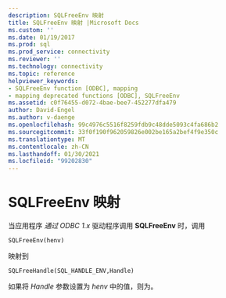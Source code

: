 ```yaml
---
description: SQLFreeEnv 映射
title: SQLFreeEnv 映射 |Microsoft Docs
ms.custom: ''
ms.date: 01/19/2017
ms.prod: sql
ms.prod_service: connectivity
ms.reviewer: ''
ms.technology: connectivity
ms.topic: reference
helpviewer_keywords:
- SQLFreeEnv function [ODBC], mapping
- mapping deprecated functions [ODBC], SQLFreeEnv
ms.assetid: c0f76455-d072-4bae-bee7-452277dfa479
author: David-Engel
ms.author: v-daenge
ms.openlocfilehash: 99c4976c5516f8259fdb9c48dde5093c4fa686b2
ms.sourcegitcommit: 33f0f190f962059826e002be165a2bef4f9e350c
ms.translationtype: MT
ms.contentlocale: zh-CN
ms.lasthandoff: 01/30/2021
ms.locfileid: "99202830"
---
```

# <a name="sqlfreeenv-mapping"></a>SQLFreeEnv 映射
当应用程序 *通过 ODBC 1.x* 驱动程序调用 **SQLFreeEnv** 时，调用  
  
```  
SQLFreeEnv(henv)   
```  
  
 映射到  
  
```  
SQLFreeHandle(SQL_HANDLE_ENV,Handle)  
```  
  
 如果将 *Handle* 参数设置为 *henv* 中的值，则为。
